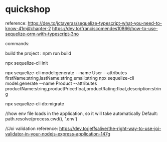 # quickshop

reference: https://dev.to/jctaveras/sequelize-typescript-what-you-need-to-know-41mj#chapter-2
https://dev.to/franciscomendes10866/how-to-use-sequelize-orm-with-typescript-3no

commands:

 build the project : npm run build


npx sequelize-cli init

npx sequelize-cli model:generate --name User --attributes firstName:string,lastName:string,email:string
npx sequelize-cli model:generate --name Product --attributes productName:string,productPrice:float,productRating:float,description:string

npx sequelize-cli db:migrate

//how env file loads in the application, so it will take automatically
Default: path.resolve(process.cwd(), '.env')


//Joi validation
reference: https://dev.to/jeffsalive/the-right-way-to-use-joi-validator-in-your-nodejs-express-application-147g
